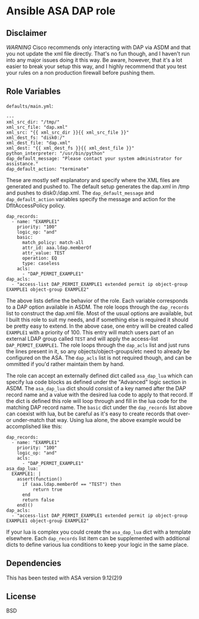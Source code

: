 Ansible ASA DAP role 
=========

Disclaimer
------------
*WARNING* Cisco recommends only interacting with DAP via ASDM and that you not update the xml file directly. That's no fun though, and I haven't run into any major issues doing it this way. Be aware, however, that it's a lot easier to break your setup this way, and I highly recommend that you test your rules on a non production firewall before pushing them.

Role Variables
--------------

`defaults/main.yml`:

```
---
xml_src_dir: "/tmp/"
xml_src_file: "dap.xml"
xml_src: "{{ xml_src_dir }}{{ xml_src_file }}"
xml_dest_fs: "disk0:/"
xml_dest_file: "dap.xml"
xml_dest: "{{ xml_dest_fs }}{{ xml_dest_file }}"
python_interpreter: "/usr/bin/python"
dap_default_message: "Please contact your system administrator for assistance."
dap_default_action: "terminate"
```

These are mostly self explanatory and specify where the XML files are generated and pushed to. The default setup generates the dap.xml in /tmp and pushes to disk0:/dap.xml. The `dap_default_message` and `dap_default_action` variables specify the message and action for the DfltAccessPolicy policy.

```
dap_records:
  - name: "EXAMPLE1"
    priority: "100"
    logic_op: "and"
    basic:
      match_policy: match-all
      attr_id: aaa.ldap.memberOf
      attr_value: TEST
      operation: EQ
      type: caseless
    acls:
      - "DAP_PERMIT_EXAMPLE1"
dap_acls:
  - "access-list DAP_PERMIT_EXAMPLE1 extended permit ip object-group EXAMPLE1 object-group EXAMPLE2"
```

The above lists define the behavior of the role. Each variable corresponds to a DAP option available in ASDM. The role loops through the `dap_records` list to construct the dap.xml file. Most of the usual options are available, but I built this role to suit my needs, and if something else is required it should be pretty easy to extend. In the above case, one entry will be created called `EXAMPLE1` with a priority of 100. This entry will match users part of an external LDAP group called `TEST` and will apply the access-list `DAP_PERMIT_EXAMPLE1`. The role loops through the `dap_acls` list and just runs the lines present in it, so any objects/object-groups/etc need to already be configured on the ASA. The `dap_acls` list is not required though, and can be ommitted if you'd rather maintain them by hand.

The role can accept an externally defined dict called `asa_dap_lua` which can specify lua code blocks as defined under the "Advanced" logic section in ASDM. The `asa_dap_lua` dict should consist of a key named after the DAP record name and a value with the desired lua code to apply to that record. If the dict is defined this role will loop through and fill in the lua code for the matching DAP record name. The `basic` dict under the `dap_records` list above can coexist with lua, but be careful as it's easy to create records that over- or under-match that way. Using lua alone, the above example would be accomplished like this:

```
dap_records:
  - name: "EXAMPLE1"
    priority: "100"
    logic_op: "and"
    acls:
      - "DAP_PERMIT_EXAMPLE1"
asa_dap_lua:
  EXAMPLE1: |
    assert(function()
      if (aaa.ldap.memberOf == "TEST") then
          return true
      end
      return false
    end)()
dap_acls:
  - "access-list DAP_PERMIT_EXAMPLE1 extended permit ip object-group EXAMPLE1 object-group EXAMPLE2"
```

If your lua is complex you could create the `asa_dap_lua` dict with a template elsewhere. Each `dap_records` list item can be supplemented with additional dicts to define various lua conditions to keep your logic in the same place.  

Dependencies
------------

This has been tested with ASA version 9.12(2)9

License
-------

BSD
